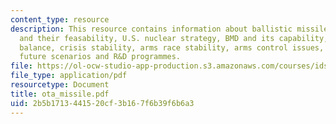 ```yaml
---
content_type: resource
description: This resource contains information about ballistic missile defense technologies
  and their feasability, U.S. nuclear strategy, BMD and its capability, strategic
  balance, crisis stability, arms race stability, arms control issues, alternative
  future scenarios and R&D programmes.
file: https://ol-ocw-studio-app-production.s3.amazonaws.com/courses/ids-900-integrating-doctoral-seminar-on-emerging-technologies-fall-2005/2b5b1713441520cf3b167f6b39f6b6a3_ota_missile.pdf
file_type: application/pdf
resourcetype: Document
title: ota_missile.pdf
uid: 2b5b1713-4415-20cf-3b16-7f6b39f6b6a3
---
```

